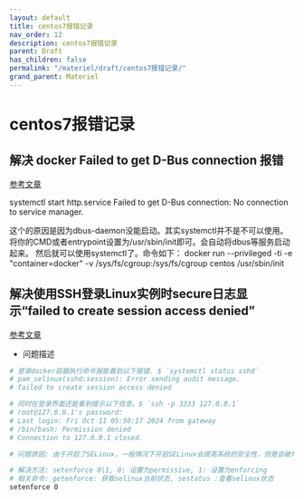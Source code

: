 ```yaml
---
layout: default
title: centos7报错记录
nav_order: 12
description: centos7报错记录
parent: Draft
has_children: false
permalink: "/materiel/draft/centos7报错记录/"
grand_parent: Materiel
---
```


# centos7报错记录

## 解决 docker Failed to get D-Bus connection 报错

[参考文章](https://www.cnblogs.com/as007012/p/10042387.html)

systemctl start http.service
Failed to get D-Bus connection: No connection to service manager.

   这个的原因是因为dbus-daemon没能启动。其实systemctl并不是不可以使用。将你的CMD或者entrypoint设置为/usr/sbin/init即可。会自动将dbus等服务启动起来。
   然后就可以使用systemctl了。命令如下：
   docker run --privileged  -ti -e "container=docker"  -v /sys/fs/cgroup:/sys/fs/cgroup  centos  /usr/sbin/init

## 解决使用SSH登录Linux实例时secure日志显示“failed to create session access denied”

[参考文章](https://help.aliyun.com/zh/ecs/the-secure-log-entry-failed-to-create-session-access-denied-is-displayed-when-you-log-on-to-a-linux-instance-through-ssh)

- 问题描述

```bash
# 登录docker容器执行命令报能看到以下报错. $ `systemctl status sshd`
# pam_selinux(sshd:session): Error sending audit message.
# failed to create session access denied

# 同时在登录界面还能看到提示以下信息。$ `ssh -p 3333 127.0.0.1`
# root@127.0.0.1's password: 
# Last login: Fri Oct 11 05:50:17 2024 from gateway
# /bin/bash: Permission denied
# Connection to 127.0.0.1 closed.

# 问题原因: 由于开启了SELinux，一般情况下开启SELinux会提高系统的安全性，但是会破坏操作系统的文件，从而造成系统异常。

# 解决方法: setenforce 0|1, 0: 设置为permissive, 1: 设置为enforcing
# 相关命令: getenforce: 获取selinux当前状态, sestatus :查看selinux状态
setenforce 0
```
